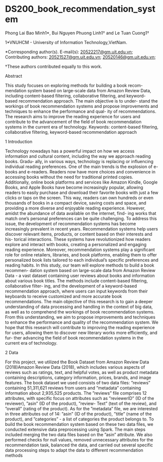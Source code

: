 # DS200_book_recommendation_system
Phong Lai Bao Minh1*, Bui Nguyen Phuong Linh1† and Le
Tuan Cuong1†

1*VNUHCM - University of Information Technology,VietNam.

*Corresponding author(s). E-mail(s): 20522217@gm.uit.edu.vn;
Contributing authors: 20521527@gm.uit.edu.vn;
20520146@gm.uit.edu.vn;

†These authors contributed equally to this work.

Abstract

This study focuses on exploring methods for building a book recom-
mendation system based on large-scale data from Amazon Review Data,
including content-based filtering, collaborative filtering, and keyword-
based recommendation approach. The main objective is to under-
stand the workings of book recommendation systems and propose
improvements and techniques to enhance the performance and qual-
ity of recommendations. The research aims to improve the reading
experience for users and contribute to the advancement of the field
of book recommendation systems in the current era of technology.
Keywords: content-based filtering, collaborative filtering, keyword-based
recommendation approach

1 Introduction

Technology nowadays has a powerful impact on how we access information
and cultural content, including the way we approach reading books. Gradu-
ally, in various ways, technology is replacing or influencing individual reading
preferences. One of the main trends is the explosion of e-books and e-readers.
Readers now have more choices and convenience in accessing books without
the need for traditional printed copies. Additionally, online book platforms and
services like Amazon Kindle, Google Books, and Apple Books have become
increasingly popular, allowing readers to easily purchase and download their
favorite books with just a few clicks or taps on the screen. This way, readers
can own hundreds or even thousands of books in a compact device, saving costs
and space, and providing a more diverse and enjoyable reading experience.
However, amidst the abundance of data available on the internet, find-
ing works that match one’s personal preferences can be quite challenging. To
address this issue, the development of recommendation systems has become
increasingly prevalent in recent years. Recommendation systems help users
discover relevant items, products, or content based on their interests and his-
torical interactions. These systems have revolutionized how readers explore and
interact with books, creating a personalized and engaging reading experience.
Moreover, recommendation systems play a significant role for online retailers,
libraries, and book platforms, enabling them to offer personalized book lists
tailored to each individual’s specific preferences and reading habits.
In this study, our team will explore methods to build a book recommen-
dation system based on large-scale data from Amazon Review Data - a vast
dataset containing user reviews about books and information about various
book titles. The methods include content-based filtering, collaborative filter-
ing, and the development of a keyword-based recommendation approach, where
users can input keywords from their keyboards to receive customized and more
accurate book recommendations. The main objective of this research is to gain
a deeper understanding of data processing and handling in the context of big
data, as well as to comprehend the workings of book recommendation systems.
From this understanding, we aim to propose improvements and techniques
to enhance the performance and quality of the recommendation system. We
hope that this research will contribute to improving the reading experience for
users, allowing them to discover new literary works more efficiently, and fur-
ther advancing the field of book recommendation systems in the current era
of technology.

2 Data

For this project, we utilized the Book Dataset from Amazon Review Data
(2018)Amazon Review Data (2018), which includes various aspects of reviews
such as ratings, text, and helpful votes, as well as product metadata containing
descriptions, category information, prices, brands, and image features. The
book dataset we used consists of two data files: ”reviews” containing 51,311,621
reviews from users and ”metadata” containing information about 2,935,525
products.
The ”reviews” file comprises 12 attributes, with specific focus on attributes
such as ”reviewerID” (ID of the reviewer), ”asin” (ID of the product), ”review-
Text” (text of the review), and ”overall” (rating of the product). As for the
”metadata” file, we are interested in three attributes out of 14: ”asin” (ID
of the product), ”title” (name of the product), and ”categories” - a list of
categories the product belongs to.
To build the book recommendation system based on these two data files, we
conducted extensive data preprocessing using Spark. The main steps included
merging the two data files based on the ”asin” attribute. We also performed
checks for null values, removed unnecessary attributes for the recommendation
task, balanced the data, and carried out several specific data processing steps
to adapt the data to different recommendation methods

